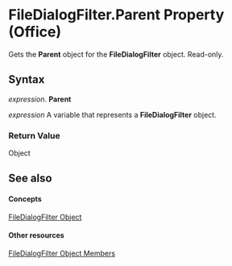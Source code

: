 
# FileDialogFilter.Parent Property (Office)

Gets the  **Parent** object for the **FileDialogFilter** object. Read-only.


## Syntax

 _expression_. **Parent**

 _expression_ A variable that represents a **FileDialogFilter** object.


### Return Value

Object


## See also


#### Concepts


[FileDialogFilter Object](ff53a25a-0341-e761-01ef-6812ac9d64de.md)
#### Other resources


[FileDialogFilter Object Members](1dc53857-3ef2-37a7-1a89-83a5fe42823a.md)
